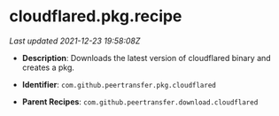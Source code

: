 # cloudflared.pkg.recipe

_Last updated 2021-12-23 19:58:08Z_

- **Description**: Downloads the latest version of cloudflared binary and creates a pkg.

- **Identifier**: `com.github.peertransfer.pkg.cloudflared`

- **Parent Recipes**: `com.github.peertransfer.download.cloudflared`